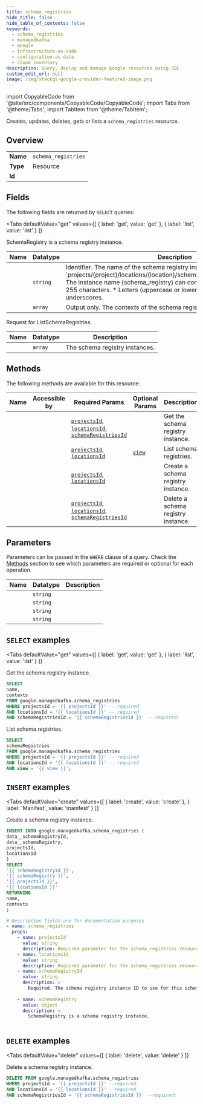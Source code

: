 ```yaml
--- 
title: schema_registries
hide_title: false
hide_table_of_contents: false
keywords:
  - schema_registries
  - managedkafka
  - google
  - infrastructure-as-code
  - configuration-as-data
  - cloud inventory
description: Query, deploy and manage google resources using SQL
custom_edit_url: null
image: /img/stackql-google-provider-featured-image.png
---
```


import CopyableCode from '@site/src/components/CopyableCode/CopyableCode';
import Tabs from '@theme/Tabs';
import TabItem from '@theme/TabItem';

Creates, updates, deletes, gets or lists a <code>schema_registries</code> resource.

## Overview
<table><tbody>
<tr><td><b>Name</b></td><td><code>schema_registries</code></td></tr>
<tr><td><b>Type</b></td><td>Resource</td></tr>
<tr><td><b>Id</b></td><td><CopyableCode code="google.managedkafka.schema_registries" /></td></tr>
</tbody></table>

## Fields

The following fields are returned by `SELECT` queries:

<Tabs
    defaultValue="get"
    values={[
        { label: 'get', value: 'get' },
        { label: 'list', value: 'list' }
    ]}
>
<TabItem value="get">

SchemaRegistry is a schema registry instance.

<table>
<thead>
    <tr>
    <th>Name</th>
    <th>Datatype</th>
    <th>Description</th>
    </tr>
</thead>
<tbody>
<tr>
    <td><CopyableCode code="name" /></td>
    <td><code>string</code></td>
    <td>Identifier. The name of the schema registry instance. Structured like: `projects/&#123;project&#125;/locations/&#123;location&#125;/schemaRegistries/&#123;schema_registry&#125;` The instance name &#123;schema_registry&#125; can contain the following: * Up to 255 characters. * Letters (uppercase or lowercase), numbers, and underscores.</td>
</tr>
<tr>
    <td><CopyableCode code="contexts" /></td>
    <td><code>array</code></td>
    <td>Output only. The contexts of the schema registry instance.</td>
</tr>
</tbody>
</table>
</TabItem>
<TabItem value="list">

Request for ListSchemaRegistries.

<table>
<thead>
    <tr>
    <th>Name</th>
    <th>Datatype</th>
    <th>Description</th>
    </tr>
</thead>
<tbody>
<tr>
    <td><CopyableCode code="schemaRegistries" /></td>
    <td><code>array</code></td>
    <td>The schema registry instances.</td>
</tr>
</tbody>
</table>
</TabItem>
</Tabs>

## Methods

The following methods are available for this resource:

<table>
<thead>
    <tr>
    <th>Name</th>
    <th>Accessible by</th>
    <th>Required Params</th>
    <th>Optional Params</th>
    <th>Description</th>
    </tr>
</thead>
<tbody>
<tr>
    <td><a href="#get"><CopyableCode code="get" /></a></td>
    <td><CopyableCode code="select" /></td>
    <td><a href="#parameter-projectsId"><code>projectsId</code></a>, <a href="#parameter-locationsId"><code>locationsId</code></a>, <a href="#parameter-schemaRegistriesId"><code>schemaRegistriesId</code></a></td>
    <td></td>
    <td>Get the schema registry instance.</td>
</tr>
<tr>
    <td><a href="#list"><CopyableCode code="list" /></a></td>
    <td><CopyableCode code="select" /></td>
    <td><a href="#parameter-projectsId"><code>projectsId</code></a>, <a href="#parameter-locationsId"><code>locationsId</code></a></td>
    <td><a href="#parameter-view"><code>view</code></a></td>
    <td>List schema registries.</td>
</tr>
<tr>
    <td><a href="#create"><CopyableCode code="create" /></a></td>
    <td><CopyableCode code="insert" /></td>
    <td><a href="#parameter-projectsId"><code>projectsId</code></a>, <a href="#parameter-locationsId"><code>locationsId</code></a></td>
    <td></td>
    <td>Create a schema registry instance.</td>
</tr>
<tr>
    <td><a href="#delete"><CopyableCode code="delete" /></a></td>
    <td><CopyableCode code="delete" /></td>
    <td><a href="#parameter-projectsId"><code>projectsId</code></a>, <a href="#parameter-locationsId"><code>locationsId</code></a>, <a href="#parameter-schemaRegistriesId"><code>schemaRegistriesId</code></a></td>
    <td></td>
    <td>Delete a schema registry instance.</td>
</tr>
</tbody>
</table>

## Parameters

Parameters can be passed in the `WHERE` clause of a query. Check the [Methods](#methods) section to see which parameters are required or optional for each operation.

<table>
<thead>
    <tr>
    <th>Name</th>
    <th>Datatype</th>
    <th>Description</th>
    </tr>
</thead>
<tbody>
<tr id="parameter-locationsId">
    <td><CopyableCode code="locationsId" /></td>
    <td><code>string</code></td>
    <td></td>
</tr>
<tr id="parameter-projectsId">
    <td><CopyableCode code="projectsId" /></td>
    <td><code>string</code></td>
    <td></td>
</tr>
<tr id="parameter-schemaRegistriesId">
    <td><CopyableCode code="schemaRegistriesId" /></td>
    <td><code>string</code></td>
    <td></td>
</tr>
<tr id="parameter-view">
    <td><CopyableCode code="view" /></td>
    <td><code>string</code></td>
    <td></td>
</tr>
</tbody>
</table>

## `SELECT` examples

<Tabs
    defaultValue="get"
    values={[
        { label: 'get', value: 'get' },
        { label: 'list', value: 'list' }
    ]}
>
<TabItem value="get">

Get the schema registry instance.

```sql
SELECT
name,
contexts
FROM google.managedkafka.schema_registries
WHERE projectsId = '{{ projectsId }}' -- required
AND locationsId = '{{ locationsId }}' -- required
AND schemaRegistriesId = '{{ schemaRegistriesId }}' -- required;
```
</TabItem>
<TabItem value="list">

List schema registries.

```sql
SELECT
schemaRegistries
FROM google.managedkafka.schema_registries
WHERE projectsId = '{{ projectsId }}' -- required
AND locationsId = '{{ locationsId }}' -- required
AND view = '{{ view }}';
```
</TabItem>
</Tabs>


## `INSERT` examples

<Tabs
    defaultValue="create"
    values={[
        { label: 'create', value: 'create' },
        { label: 'Manifest', value: 'manifest' }
    ]}
>
<TabItem value="create">

Create a schema registry instance.

```sql
INSERT INTO google.managedkafka.schema_registries (
data__schemaRegistryId,
data__schemaRegistry,
projectsId,
locationsId
)
SELECT 
'{{ schemaRegistryId }}',
'{{ schemaRegistry }}',
'{{ projectsId }}',
'{{ locationsId }}'
RETURNING
name,
contexts
;
```
</TabItem>
<TabItem value="manifest">

```yaml
# Description fields are for documentation purposes
- name: schema_registries
  props:
    - name: projectsId
      value: string
      description: Required parameter for the schema_registries resource.
    - name: locationsId
      value: string
      description: Required parameter for the schema_registries resource.
    - name: schemaRegistryId
      value: string
      description: >
        Required. The schema registry instance ID to use for this schema registry. The ID must contain only letters (a-z, A-Z), numbers (0-9), and underscores (-). The maximum length is 63 characters. The ID must not start with a number.
        
    - name: schemaRegistry
      value: object
      description: >
        SchemaRegistry is a schema registry instance.
        
```
</TabItem>
</Tabs>


## `DELETE` examples

<Tabs
    defaultValue="delete"
    values={[
        { label: 'delete', value: 'delete' }
    ]}
>
<TabItem value="delete">

Delete a schema registry instance.

```sql
DELETE FROM google.managedkafka.schema_registries
WHERE projectsId = '{{ projectsId }}' --required
AND locationsId = '{{ locationsId }}' --required
AND schemaRegistriesId = '{{ schemaRegistriesId }}' --required;
```
</TabItem>
</Tabs>
